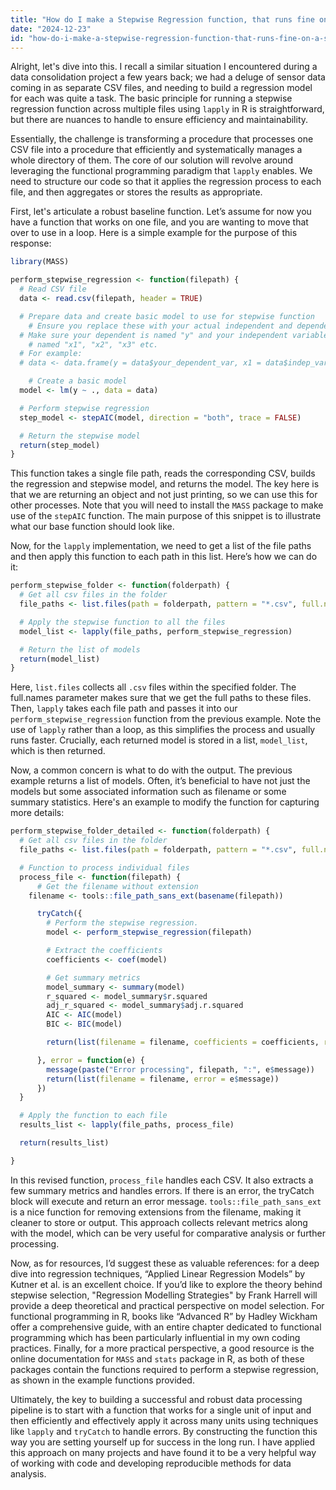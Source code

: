 ```yaml
---
title: "How do I make a Stepwise Regression function, that runs fine on a single csv, to run on a folder full of csvs using lapply in R?"
date: "2024-12-23"
id: "how-do-i-make-a-stepwise-regression-function-that-runs-fine-on-a-single-csv-to-run-on-a-folder-full-of-csvs-using-lapply-in-r"
---
```


Alright, let's dive into this. I recall a similar situation I encountered during a data consolidation project a few years back; we had a deluge of sensor data coming in as separate CSV files, and needing to build a regression model for each was quite a task. The basic principle for running a stepwise regression function across multiple files using `lapply` in R is straightforward, but there are nuances to handle to ensure efficiency and maintainability.

Essentially, the challenge is transforming a procedure that processes one CSV file into a procedure that efficiently and systematically manages a whole directory of them. The core of our solution will revolve around leveraging the functional programming paradigm that `lapply` enables. We need to structure our code so that it applies the regression process to each file, and then aggregates or stores the results as appropriate.

First, let's articulate a robust baseline function. Let’s assume for now you have a function that works on one file, and you are wanting to move that over to use in a loop. Here is a simple example for the purpose of this response:

```r
library(MASS)

perform_stepwise_regression <- function(filepath) {
  # Read CSV file
  data <- read.csv(filepath, header = TRUE)

  # Prepare data and create basic model to use for stepwise function
    # Ensure you replace these with your actual independent and dependent variables.
  # Make sure your dependent is named "y" and your independent variables are
    # named "x1", "x2", "x3" etc.
  # For example:
  # data <- data.frame(y = data$your_dependent_var, x1 = data$indep_var_1, x2 = data$indep_var_2)

    # Create a basic model
  model <- lm(y ~ ., data = data)

  # Perform stepwise regression
  step_model <- stepAIC(model, direction = "both", trace = FALSE)

  # Return the stepwise model
  return(step_model)
}
```

This function takes a single file path, reads the corresponding CSV, builds the regression and stepwise model, and returns the model. The key here is that we are returning an object and not just printing, so we can use this for other processes. Note that you will need to install the `MASS` package to make use of the `stepAIC` function. The main purpose of this snippet is to illustrate what our base function should look like.

Now, for the `lapply` implementation, we need to get a list of the file paths and then apply this function to each path in this list. Here’s how we can do it:

```r
perform_stepwise_folder <- function(folderpath) {
  # Get all csv files in the folder
  file_paths <- list.files(path = folderpath, pattern = "*.csv", full.names = TRUE)

  # Apply the stepwise function to all the files
  model_list <- lapply(file_paths, perform_stepwise_regression)

  # Return the list of models
  return(model_list)
}

```
Here, `list.files` collects all `.csv` files within the specified folder. The full.names parameter makes sure that we get the full paths to these files. Then, `lapply` takes each file path and passes it into our `perform_stepwise_regression` function from the previous example. Note the use of `lapply` rather than a loop, as this simplifies the process and usually runs faster. Crucially, each returned model is stored in a list, `model_list`, which is then returned.

Now, a common concern is what to do with the output. The previous example returns a list of models. Often, it’s beneficial to have not just the models but some associated information such as filename or some summary statistics. Here's an example to modify the function for capturing more details:

```r
perform_stepwise_folder_detailed <- function(folderpath) {
  # Get all csv files in the folder
  file_paths <- list.files(path = folderpath, pattern = "*.csv", full.names = TRUE)

  # Function to process individual files
  process_file <- function(filepath) {
      # Get the filename without extension
    filename <- tools::file_path_sans_ext(basename(filepath))

      tryCatch({
        # Perform the stepwise regression.
        model <- perform_stepwise_regression(filepath)

        # Extract the coefficients
        coefficients <- coef(model)

        # Get summary metrics
        model_summary <- summary(model)
        r_squared <- model_summary$r.squared
        adj_r_squared <- model_summary$adj.r.squared
        AIC <- AIC(model)
        BIC <- BIC(model)

        return(list(filename = filename, coefficients = coefficients, r_squared = r_squared, adj_r_squared = adj_r_squared, AIC = AIC, BIC = BIC))

      }, error = function(e) {
        message(paste("Error processing", filepath, ":", e$message))
        return(list(filename = filename, error = e$message))
      })
  }

  # Apply the function to each file
  results_list <- lapply(file_paths, process_file)

  return(results_list)

}
```

In this revised function, `process_file` handles each CSV. It also extracts a few summary metrics and handles errors. If there is an error, the tryCatch block will execute and return an error message. `tools::file_path_sans_ext` is a nice function for removing extensions from the filename, making it cleaner to store or output. This approach collects relevant metrics along with the model, which can be very useful for comparative analysis or further processing.

Now, as for resources, I’d suggest these as valuable references: for a deep dive into regression techniques, “Applied Linear Regression Models” by Kutner et al. is an excellent choice. If you’d like to explore the theory behind stepwise selection, "Regression Modelling Strategies" by Frank Harrell will provide a deep theoretical and practical perspective on model selection. For functional programming in R, books like “Advanced R” by Hadley Wickham offer a comprehensive guide, with an entire chapter dedicated to functional programming which has been particularly influential in my own coding practices. Finally, for a more practical perspective, a good resource is the online documentation for `MASS` and `stats` package in R, as both of these packages contain the functions required to perform a stepwise regression, as shown in the example functions provided.

Ultimately, the key to building a successful and robust data processing pipeline is to start with a function that works for a single unit of input and then efficiently and effectively apply it across many units using techniques like `lapply` and `tryCatch` to handle errors. By constructing the function this way you are setting yourself up for success in the long run. I have applied this approach on many projects and have found it to be a very helpful way of working with code and developing reproducible methods for data analysis.
